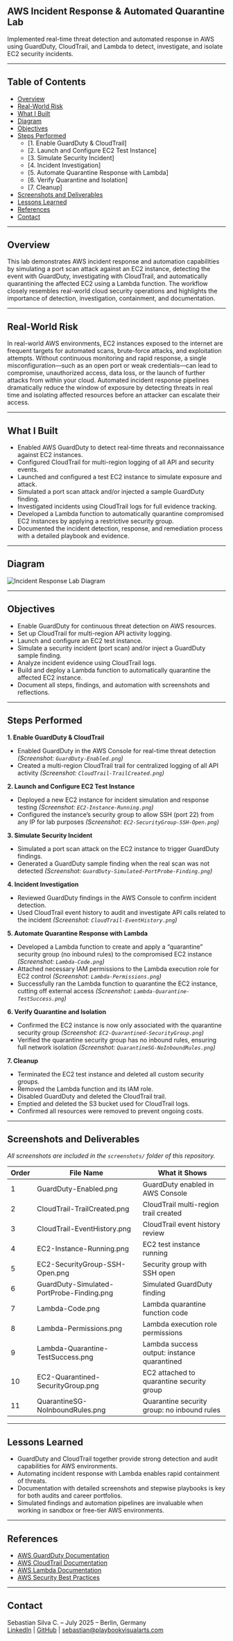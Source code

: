 ## AWS Incident Response & Automated Quarantine Lab

Implemented real-time threat detection and automated response in AWS using GuardDuty, CloudTrail, and Lambda to detect, investigate, and isolate EC2 security incidents.

---

## Table of Contents

- [Overview](#overview)
- [Real-World Risk](#real-world-risk)
- [What I Built](#what-i-built)
- [Diagram](#diagram)
- [Objectives](#objectives)
- [Steps Performed](#steps-performed)
  - [1. Enable GuardDuty & CloudTrail]
  - [2. Launch and Configure EC2 Test Instance]
  - [3. Simulate Security Incident]
  - [4. Incident Investigation]
  - [5. Automate Quarantine Response with Lambda]
  - [6. Verify Quarantine and Isolation]
  - [7. Cleanup]
- [Screenshots and Deliverables](#screenshots-and-deliverables)
- [Lessons Learned](#lessons-learned)
- [References](#references)
- [Contact](#contact)

--- 

## Overview

This lab demonstrates AWS incident response and automation capabilities by simulating a port scan attack against an EC2 instance, detecting the event with GuardDuty, investigating with CloudTrail, and automatically quarantining the affected EC2 using a Lambda function. The workflow closely resembles real-world cloud security operations and highlights the importance of detection, investigation, containment, and documentation.

---

## Real-World Risk

In real-world AWS environments, EC2 instances exposed to the internet are frequent targets for automated scans, brute-force attacks, and exploitation attempts. Without continuous monitoring and rapid response, a single misconfiguration—such as an open port or weak credentials—can lead to compromise, unauthorized access, data loss, or the launch of further attacks from within your cloud. Automated incident response pipelines dramatically reduce the window of exposure by detecting threats in real time and isolating affected resources before an attacker can escalate their access.

---

## What I Built

- Enabled AWS GuardDuty to detect real-time threats and reconnaissance against EC2 instances.
- Configured CloudTrail for multi-region logging of all API and security events.
- Launched and configured a test EC2 instance to simulate exposure and attack.
- Simulated a port scan attack and/or injected a sample GuardDuty finding.
- Investigated incidents using CloudTrail logs for full evidence tracking.
- Developed a Lambda function to automatically quarantine compromised EC2 instances by applying a restrictive security group.
- Documented the incident detection, response, and remediation process with a detailed playbook and evidence.

---

## Diagram

![Incident Response Lab Diagram](diagram.png)

---

## Objectives

- Enable GuardDuty for continuous threat detection on AWS resources.
- Set up CloudTrail for multi-region API activity logging.
- Launch and configure an EC2 test instance.
- Simulate a security incident (port scan) and/or inject a GuardDuty sample finding.
- Analyze incident evidence using CloudTrail logs.
- Build and deploy a Lambda function to automatically quarantine the affected EC2 instance.
- Document all steps, findings, and automation with screenshots and reflections.

---

## Steps Performed

**1. Enable GuardDuty & CloudTrail**
- Enabled GuardDuty in the AWS Console for real-time threat detection *(Screenshot: `GuardDuty-Enabled.png`)*
- Created a multi-region CloudTrail trail for centralized logging of all API activity *(Screenshot: `CloudTrail-TrailCreated.png`)*

**2. Launch and Configure EC2 Test Instance**
- Deployed a new EC2 instance for incident simulation and response testing *(Screenshot: `EC2-Instance-Running.png`)*
- Configured the instance’s security group to allow SSH (port 22) from any IP for lab purposes *(Screenshot: `EC2-SecurityGroup-SSH-Open.png`)*

**3. Simulate Security Incident**
   - Simulated a port scan attack on the EC2 instance to trigger GuardDuty findings.
   - Generated a GuardDuty sample finding when the real scan was not detected *(Screenshot: `GuardDuty-Simulated-PortProbe-Finding.png`)*

**4. Incident Investigation**
   - Reviewed GuardDuty findings in the AWS Console to confirm incident detection.
   - Used CloudTrail event history to audit and investigate API calls related to the incident *(Screenshot: `CloudTrail-EventHistory.png`)*

**5. Automate Quarantine Response with Lambda**
   - Developed a Lambda function to create and apply a “quarantine” security group (no inbound rules) to the compromised EC2 instance *(Screenshot: `Lambda-Code.png`)*
   - Attached necessary IAM permissions to the Lambda execution role for EC2 control *(Screenshot: `Lambda-Permissions.png`)*
   - Successfully ran the Lambda function to quarantine the EC2 instance, cutting off external access *(Screenshot: `Lambda-Quarantine-TestSuccess.png`)*

**6. Verify Quarantine and Isolation**
   - Confirmed the EC2 instance is now only associated with the quarantine security group *(Screenshot: `EC2-Quarantined-SecurityGroup.png`)*
   - Verified the quarantine security group has no inbound rules, ensuring full network isolation *(Screenshot: `QuarantineSG-NoInboundRules.png`)*

**7. Cleanup**
   - Terminated the EC2 test instance and deleted all custom security groups.
   - Removed the Lambda function and its IAM role.
   - Disabled GuardDuty and deleted the CloudTrail trail.
   - Emptied and deleted the S3 bucket used for CloudTrail logs.
   - Confirmed all resources were removed to prevent ongoing costs.
   
---

## Screenshots and Deliverables

*All screenshots are included in the `screenshots/` folder of this repository.*

| Order | File Name                                 | What it Shows                                        |
|-------|-------------------------------------------|------------------------------------------------------|
| 1     | GuardDuty-Enabled.png                     | GuardDuty enabled in AWS Console                     |
| 2     | CloudTrail-TrailCreated.png               | CloudTrail multi-region trail created                |
| 3     | CloudTrail-EventHistory.png               | CloudTrail event history review                      |
| 4     | EC2-Instance-Running.png                  | EC2 test instance running                            |
| 5     | EC2-SecurityGroup-SSH-Open.png            | Security group with SSH open                         |
| 6     | GuardDuty-Simulated-PortProbe-Finding.png | Simulated GuardDuty finding                          |
| 7     | Lambda-Code.png                           | Lambda quarantine function code                      |
| 8     | Lambda-Permissions.png                    | Lambda execution role permissions                    |
| 9     | Lambda-Quarantine-TestSuccess.png         | Lambda success output: instance quarantined          |
| 10    | EC2-Quarantined-SecurityGroup.png         | EC2 attached to quarantine security group            |
| 11    | QuarantineSG-NoInboundRules.png           | Quarantine security group: no inbound rules          |

---

## Lessons Learned

- GuardDuty and CloudTrail together provide strong detection and audit capabilities for AWS environments.
- Automating incident response with Lambda enables rapid containment of threats.
- Documentation with detailed screenshots and stepwise playbooks is key for both audits and career portfolios.
- Simulated findings and automation pipelines are invaluable when working in sandbox or free-tier AWS environments.

---

## References

- [AWS GuardDuty Documentation](https://docs.aws.amazon.com/guardduty/latest/ug/what-is-guardduty.html)
- [AWS CloudTrail Documentation](https://docs.aws.amazon.com/awscloudtrail/latest/userguide/cloudtrail-user-guide.html)
- [AWS Lambda Documentation](https://docs.aws.amazon.com/lambda/latest/dg/welcome.html)
- [AWS Security Best Practices](https://docs.aws.amazon.com/securityhub/latest/userguide/securityhub-controls-reference.html)

---

## Contact

Sebastian Silva C. – July 2025 – Berlin, Germany  
[LinkedIn](https://www.linkedin.com/in/sebastiansilc) | [GitHub](https://github.com/SebaSilC) | [sebastian@playbookvisualarts.com](mailto:sebastian@playbookvisualarts.com)
